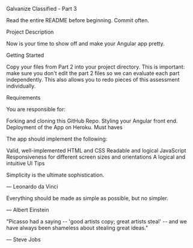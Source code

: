 Galvanize Classified - Part 3

Read the entire README before beginning. Commit often.

Project Description

Now is your time to show off and make your Angular app pretty.

Getting Started

Copy your files from Part 2 into your project directory. This is important: make sure you don't edit the part 2 files so we can evaluate each part independently. This also allows you to redo pieces of this assessment individually.

Requirements

You are responsible for:

 Forking and cloning this GitHub Repo.
 Styling your Angular front end.
 Deployment of the App on Heroku.
Must haves

The app should implement the following:

Valid, well-implemented HTML and CSS
Readable and logical JavaScript
Responsiveness for different screen sizes and orientations
A logical and intuitive UI
Tips

Simplicity is the ultimate sophistication.

— Leonardo da Vinci 

Everything should be made as simple as possible, but no simpler.

— Albert Einstein

"Picasso had a saying -- 'good artists copy; great artists steal' -- and we have always been shameless about stealing great ideas."

— Steve Jobs